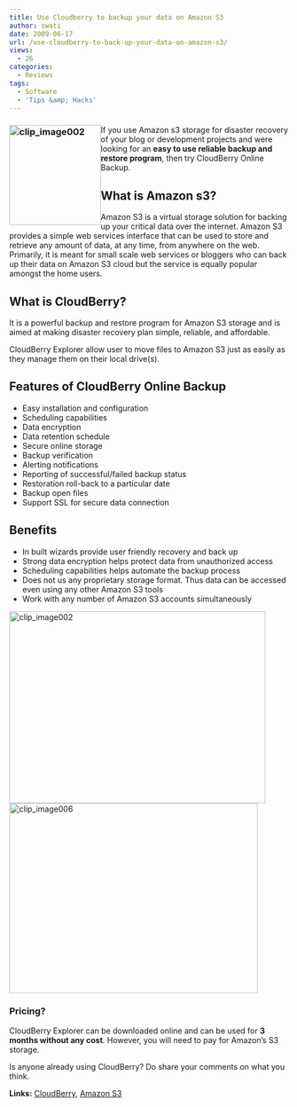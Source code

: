 ```yaml
---
title: Use Cloudberry to backup your data on Amazon S3
author: swati
date: 2009-06-17
url: /use-cloudberry-to-back-up-your-data-on-amazon-s3/
views:
  - 26
categories:
  - Reviews
tags:
  - Software
  - 'Tips &amp; Hacks'
---
```

### <img class="wp-image-53566" style="margin-left: 0px;margin-right: 0px" src="http://cdn.devilsworkshop.org/files/2009/06/clip-image002.gif" border="0" alt="clip_image002" width="165" height="180" align="left" />

If you use Amazon s3 storage for disaster recovery of your blog or development projects and were looking for an **easy to use reliable backup and restore program**, then try CloudBerry Online Backup.

## What is Amazon s3?

Amazon S3 is a virtual storage solution for backing up your critical data over the internet. Amazon S3 provides a simple web services interface that can be used to store and retrieve any amount of data, at any time, from anywhere on the web. Primarily, it is meant for small scale web services or bloggers who can back up their data on Amazon S3 cloud but the service is equally popular amongst the home users.

## What is CloudBerry?

It is a powerful backup and restore program for Amazon S3 storage and is aimed at making disaster recovery plan simple, reliable, and affordable.

CloudBerry Explorer allow user to move files to Amazon S3 just as easily as they manage them on their local drive(s).

## Features of CloudBerry Online Backup

  * Easy installation and configuration
  * Scheduling capabilities
  * Data encryption
  * Data retention schedule
  * Secure online storage
  * Backup verification
  * Alerting notifications
  * Reporting of successful/failed backup status
  * Restoration roll-back to a particular date
  * Backup open files
  * Support SSL for secure data connection

## Benefits

  * In built wizards provide user friendly recovery and back up
  * Strong data encryption helps protect data from unauthorized access
  * Scheduling capabilities helps automate the backup process
  * Does not us any proprietary storage format. Thus data can be accessed even using any other Amazon S3 tools
  * Work with any number of Amazon S3 accounts simultaneously

<img style="float: none;margin-left: auto;margin-right: auto" src="http://cdn.devilsworkshop.org/files/2009/06/clip-image00225.jpg" border="0" alt="clip_image002" width="462" height="346" />

<img style="float: none;margin-left: auto;margin-right: auto" src="http://cdn.devilsworkshop.org/files/2009/06/clip-image0063.jpg" border="0" alt="clip_image006" width="448" height="343" />

### Pricing?

CloudBerry Explorer can be downloaded online and can be used for **3 months without any cost**. However, you will need to pay for Amazon’s S3 storage.

Is anyone already using CloudBerry? Do share your comments on what you think.

**Links:** <a href="http://cloudberrylab.com/" onclick="_gaq.push(['_trackEvent', 'outbound-article', 'http://cloudberrylab.com/', 'CloudBerry']);" >CloudBerry</a>, <a href="http://aws.amazon.com/s3/" onclick="_gaq.push(['_trackEvent', 'outbound-article', 'http://aws.amazon.com/s3/', 'Amazon S3']);" >Amazon S3</a>
